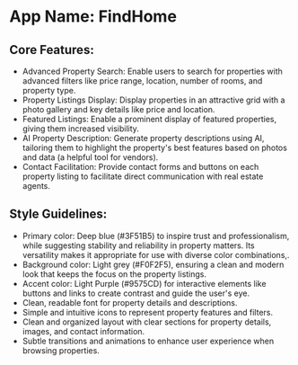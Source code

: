 # **App Name**: FindHome

## Core Features:

- Advanced Property Search: Enable users to search for properties with advanced filters like price range, location, number of rooms, and property type.
- Property Listings Display: Display properties in an attractive grid with a photo gallery and key details like price and location.
- Featured Listings: Enable a prominent display of featured properties, giving them increased visibility.
- AI Property Description: Generate property descriptions using AI, tailoring them to highlight the property's best features based on photos and data (a helpful tool for vendors).
- Contact Facilitation: Provide contact forms and buttons on each property listing to facilitate direct communication with real estate agents.

## Style Guidelines:

- Primary color: Deep blue (#3F51B5) to inspire trust and professionalism, while suggesting stability and reliability in property matters. Its versatility makes it appropriate for use with diverse color combinations,.
- Background color: Light grey (#F0F2F5), ensuring a clean and modern look that keeps the focus on the property listings.
- Accent color: Light Purple (#9575CD) for interactive elements like buttons and links to create contrast and guide the user's eye.
- Clean, readable font for property details and descriptions.
- Simple and intuitive icons to represent property features and filters.
- Clean and organized layout with clear sections for property details, images, and contact information.
- Subtle transitions and animations to enhance user experience when browsing properties.